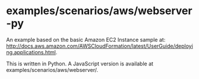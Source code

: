 # examples/scenarios/aws/webserver-py

An example based on the basic Amazon EC2 Instance sample at:
http://docs.aws.amazon.com/AWSCloudFormation/latest/UserGuide/deploying.applications.html.

This is written in Python.  A JavaScript version is available at examples/scenarios/aws/webserver/.


